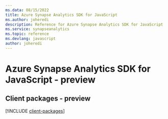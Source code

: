 ```yaml
---
ms.data: 08/15/2022
title: Azure Synapse Analytics SDK for JavaScript
ms.author: joheredi
description: Reference for Azure Synapse Analytics SDK for JavaScript
ms.service: synapseanalytics
ms.topic: reference
ms.devlang: javascript
author: joheredi
---
```

# Azure Synapse Analytics SDK for JavaScript - preview

## Client packages - preview
[!INCLUDE [client-packages](synapse-analytics-client-index.md)]